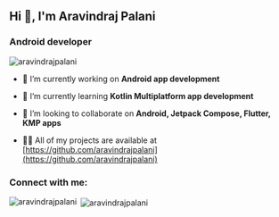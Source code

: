 <h2 align="left">Hi 👋, I'm Aravindraj Palani</h2>
<h3 align="left">Android developer</h3>

<p align="left"> <img src="https://komarev.com/ghpvc/?username=aravindrajpalani&color=0e75b6&style=flat" alt="aravindrajpalani" /> </p>

- 🔭 I’m currently working on **Android app development**

- 🌱 I’m currently learning **Kotlin Multiplatform app development**

- 👯 I’m looking to collaborate on **Android, Jetpack Compose, Flutter, KMP apps**

- 👨‍💻 All of my projects are available at [https://github.com/aravindrajpalani](https://github.com/aravindrajpalani)

<h3 align="left">Connect with me:</h3>
<p align="left">
</p>

<p><img align="left" src="https://github-readme-stats.vercel.app/api/top-langs?username=aravindrajpalani&show_icons=true&locale=en&layout=compact" alt="aravindrajpalani" /></p>

<p>&nbsp;<img align="center" src="https://github-readme-stats.vercel.app/api?username=aravindrajpalani&show_icons=true&locale=en" alt="aravindrajpalani" /></p>
